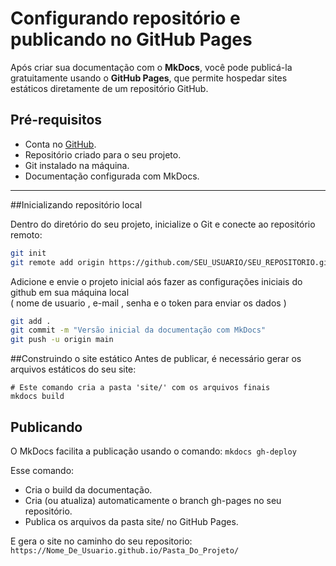 # Configurando repositório e publicando no GitHub Pages

Após criar sua documentação com o **MkDocs**, você pode publicá-la gratuitamente usando o **GitHub Pages**, que permite hospedar sites estáticos diretamente de um repositório GitHub.

## Pré-requisitos

- Conta no [GitHub](https://github.com/).
- Repositório criado para o seu projeto.
- Git instalado na máquina.
- Documentação configurada com MkDocs.

---
##Inicializando repositório local

Dentro do diretório do seu projeto, inicialize o Git e conecte ao repositório remoto:

```bash
git init
git remote add origin https://github.com/SEU_USUARIO/SEU_REPOSITORIO.git
```
Adicione e envie o projeto inicial aós fazer as configurações iniciais do github em sua máquina local  
( nome de usuario , e-mail , senha e o token para enviar os dados )
```bash
git add .
git commit -m "Versão inicial da documentação com MkDocs"
git push -u origin main
```
##Construindo o site estático
Antes de publicar, é necessário gerar os arquivos estáticos do seu site:
```
# Este comando cria a pasta 'site/' com os arquivos finais
mkdocs build
```
## Publicando
O MkDocs facilita a publicação usando o comando:
`mkdocs gh-deploy`

Esse comando:

* Cria o build da documentação.
* Cria (ou atualiza) automaticamente o branch gh-pages no seu repositório.
* Publica os arquivos da pasta site/ no GitHub Pages.

E gera o site no caminho do seu repositorio: `https://Nome_De_Usuario.github.io/Pasta_Do_Projeto/`
